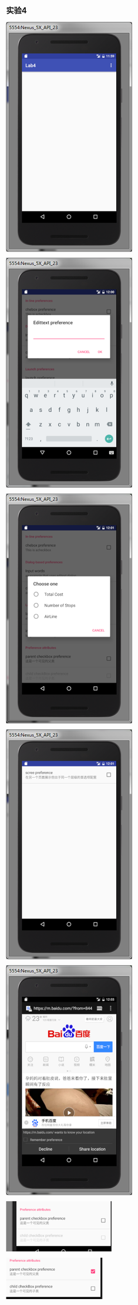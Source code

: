 ## 实验4
![](https://github.com/YigangZhao/MobileSoftwareDevelopment/blob/master/Lab4/1.png)

![](https://github.com/YigangZhao/MobileSoftwareDevelopment/blob/master/Lab4/2.png)

![](https://github.com/YigangZhao/MobileSoftwareDevelopment/blob/master/Lab4/3.png)

![](https://github.com/YigangZhao/MobileSoftwareDevelopment/blob/master/Lab4/4.png)

![](https://github.com/YigangZhao/MobileSoftwareDevelopment/blob/master/Lab4/5.png)

![](https://github.com/YigangZhao/MobileSoftwareDevelopment/blob/master/Lab4/6.png)

![](https://github.com/YigangZhao/MobileSoftwareDevelopment/blob/master/Lab4/7.png)

